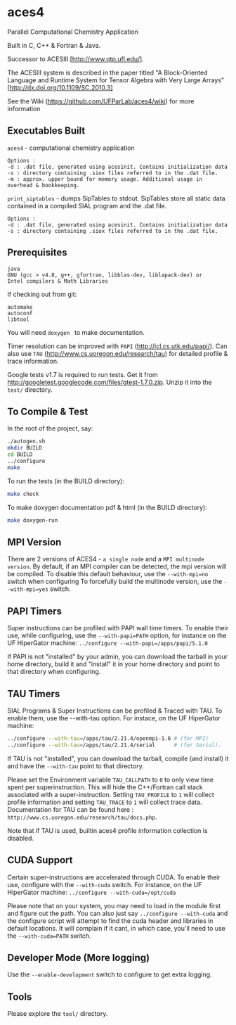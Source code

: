 aces4
=====

Parallel Computational Chemistry Application

Built in C, C++ & Fortran & Java.

Successor to ACESIII [http://www.qtp.ufl.edu/]. 

The ACESIII system is described in the paper titled "A Block-Oriented Language and Runtime System for Tensor Algebra with Very Large Arrays" [http://dx.doi.org/10.1109/SC.2010.3]

See the Wiki (https://github.com/UFParLab/aces4/wiki) for more information

Executables Built
-----------------

```aces4``` - computational chemistry application
```
Options : 
-d : .dat file, generated using acesinit. Contains initialization data
-s : directory containing .siox files referred to in the .dat file.
-m : approx. upper bound for memory usage. Additional usage in overhead & bookkeeping.
```

```print_siptables``` - dumps SipTables to stdout. SipTables store all static data contained in a compiled SIAL program and the .dat file.
```
Options :
-d : .dat file, generated using acesinit. Contains initialization data
-s : directory containing .siox files referred to in the .dat file.
```


Prerequisites
-------------
```
java
GNU (gcc > v4.8, g++, gfortran, libblas-dev, liblapack-dev) or
Intel compilers & Math Libraries
```

If checking out from git:
```
automake
autoconf
libtool
```

You will need ```doxygen ``` to make documentation.

Timer resolution can be improved with ```PAPI``` (http://icl.cs.utk.edu/papi/). 
Can also use ```TAU``` (http://www.cs.uoregon.edu/research/tau) for detailed profile & trace information.

Google tests v1.7 is required to run tests. 
Get it from http://googletest.googlecode.com/files/gtest-1.7.0.zip. 
Unzip it into the ```test/``` directory.


To Compile & Test
-----------------

In the root of the project, say:
```BASH
./autogen.sh
mkdir BUILD
cd BUILD
../configure
make 
```
To run the tests (in the BUILD directory):
```BASH
make check
```
To make doxygen documentation pdf & html (in the BUILD directory):
```BASH
make doxygen-run
```


MPI Version
-----------
There are 2 versions of ACES4 - ```a single node``` and a ```MPI multinode version```.
By default, if an MPI compiler can be detected, the mpi version will be compiled. 
To disable this default behaviour, use the ```--with-mpi=no``` switch when configuring
To forcefully build the multinode version, use the ```--with-mpi=yes``` switch.


PAPI Timers
-----------
Super instructions can be profiled with PAPI wall time timers. To enable their use, while configuring, use the ```--with-papi=PATH``` option, for instance on the UF HiperGator machine: ```../configure --with-papi=/apps/papi/5.1.0```

If PAPI is not "installed" by your admin, you can download the tarball in your home directory, build it and "install" it in your home directory and point to that directory when configuring.


TAU Timers
----------
SIAL Programs & Super Instructions can be profiled & Traced with TAU. To enable them, use the --with-tau option. For instace, on the UF HiperGator machine:
```BASH
../configure --with-tau=/apps/tau/2.21.4/openmpi-1.6 # (for MPI)
../configure --with-tau=/apps/tau/2.21.4/serial      # (for Serial).
```
If TAU is not "installed", you can download the tarball, compile (and install) it and have the ```--with-tau``` point to that directory.

Please set the Environment variable ```TAU_CALLPATH``` to ```0``` to only view time spent per superinstruction. This will hide the C++/Fortran call stack associated with a super-instruction. Setting ```TAU_PROFILE``` to ```1``` will collect profile information and setting ```TAU_TRACE``` to ```1``` will collect trace data. Documentation for TAU can be found here : ```http://www.cs.uoregon.edu/research/tau/docs.php```.

Note that if TAU is used, builtin aces4 profile information collection is disabled.


CUDA Support
------------
Certain super-instructions are accelerated through CUDA. To enable their use, configure with the ```--with-cuda``` switch. For instance, on the UF HiperGator machine: ```../configure --with-cuda=/opt/cuda```

Please note that on your system, you may need to load in the module first and figure out the path. You can also just say ``` ../configure --with-cuda ``` and the configure script will attempt to find the cuda header and libraries in default locations. It will complain if it cant, in which case, you'll need to use the ```--with-cuda=PATH``` switch.


Developer Mode (More logging)
-----------------------------
Use the ```--enable-development``` switch to configure to get extra logging.


Tools
-----
Please explore the ```tool/``` directory.

